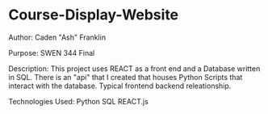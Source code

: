 # Course-Display-Website

Author: Caden "Ash" Franklin

Purpose: SWEN 344 Final

Description:
This project uses REACT as a front end and a Database written in SQL. There is an "api" that I created that houses Python Scripts that interact with the database. 
Typical frontend backend releationship.

Technologies Used:
Python
SQL
REACT.js






